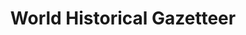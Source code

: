 ---
objectid: '42'
title: World Historical Gazetteer
alternatetitle:
external_url: https://whgazetteer.org
category: Digital Humanities Tools and Data Sets
institution:
description: The mission of the World Historical Gazetteer is to build a platform
  for open linked historical place data in order to foster deeper understanding of
  place history and to improve discovery of places that have had many names over time.
  The WHG place index is accessible through tools and services that permit users to
  search and browse information about places, augment and contribute their own place
  records, assemble and publish information about places, and use information about
  places in teaching and communication.
layout: resource
---